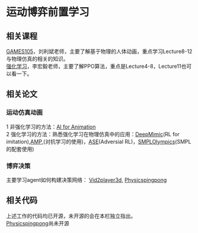 # 运动博弈前置学习
## 相关课程
 
[GAMES105](https://www.bilibili.com/video/BV1GG4y1p7fF/?spm_id_from=333.337.search-card.all.click)，刘利斌老师，主要了解基于物理的人体动画，重点学习Lecture8-12与物理仿真的相关的知识。<br>
[强化学习](https://www.bilibili.com/video/BV1XP4y1d7Bk/?spm_id_from=333.788.top_right_bar_window_default_collection.content.click&vd_source=e4c9b12f3a8e173c1797073e8a24ac6d)，李宏毅老师，主要了解PPO算法，重点是Lecture4-8，Lecture11也可以看一下。

## 相关论文
### 运动仿真动画
1 非强化学习的方法：[AI for Animation](https://github.com/sebastianstarke/AI4Animation)<br>
2 强化学习的方法：熟悉强化学习在物理仿真中的应用：[DeepMimic](https://xbpeng.github.io/projects/DeepMimic/index.html)(RL for imitation),[AMP](https://github.com/SZU-AdvTech-2023/055-AMP-Adversarial-Motion-Priors-for-Stylized-Physics-Based-Character-Control),(对抗学习的使用)，[ASE](https://xbpeng.github.io/projects/ASE/index.html)(Adversial RL)，[SMPLOlympics]()(SMPL的配套使用)

### 博弈决策
主要学习agent如何构建决策网络：
[Vid2player3d](https://research.nvidia.com/labs/toronto-ai/vid2player3d/),
[Physicspingpong](https://jiashunwang.github.io/PhysicsPingPong/)

## 相关代码
上述工作的代码均已开源，未开源的会在本栏独立指出。<br>
[Physicspingpong](https://jiashunwang.github.io/PhysicsPingPong/)尚未开源


